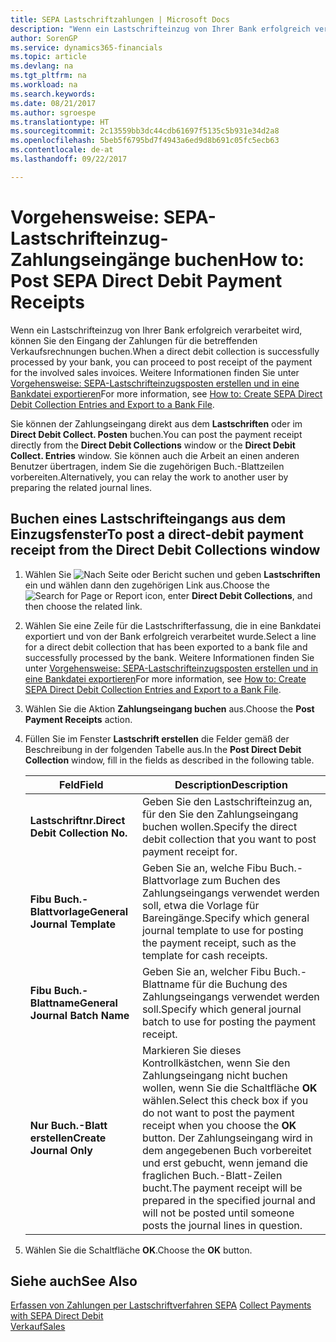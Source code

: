 ```yaml
---
title: SEPA Lastschriftzahlungen | Microsoft Docs
description: "Wenn ein Lastschrifteinzug von Ihrer Bank erfolgreich verarbeitet wird, können Sie den Eingang der Zahlungen für die betreffenden Verkaufsrechnungen buchen."
author: SorenGP
ms.service: dynamics365-financials
ms.topic: article
ms.devlang: na
ms.tgt_pltfrm: na
ms.workload: na
ms.search.keywords: 
ms.date: 08/21/2017
ms.author: sgroespe
ms.translationtype: HT
ms.sourcegitcommit: 2c13559bb3dc44cdb61697f5135c5b931e34d2a8
ms.openlocfilehash: 5beb5f6795bd7f4943a6ed9d8b691c05fc5ecb63
ms.contentlocale: de-at
ms.lasthandoff: 09/22/2017

---
```

# <a name="how-to-post-sepa-direct-debit-payment-receipts"></a><span data-ttu-id="c2a75-103">Vorgehensweise: SEPA-Lastschrifteinzug-Zahlungseingänge buchen</span><span class="sxs-lookup"><span data-stu-id="c2a75-103">How to: Post SEPA Direct Debit Payment Receipts</span></span>
<span data-ttu-id="c2a75-104">Wenn ein Lastschrifteinzug von Ihrer Bank erfolgreich verarbeitet wird, können Sie den Eingang der Zahlungen für die betreffenden Verkaufsrechnungen buchen.</span><span class="sxs-lookup"><span data-stu-id="c2a75-104">When a direct debit collection is successfully processed by your bank, you can proceed to post receipt of the payment for the involved sales invoices.</span></span> <span data-ttu-id="c2a75-105">Weitere Informationen finden Sie unter [Vorgehensweise: SEPA-Lastschrifteinzugsposten erstellen und in eine Bankdatei exportieren](finance-how-create-sepa-direct-debit-collection-entries-export-bank-file.md)</span><span class="sxs-lookup"><span data-stu-id="c2a75-105">For more information, see [How to: Create SEPA Direct Debit Collection Entries and Export to a Bank File](finance-how-create-sepa-direct-debit-collection-entries-export-bank-file.md).</span></span>  

<span data-ttu-id="c2a75-106">Sie können der Zahlungseingang direkt aus dem **Lastschriften** oder im **Direct Debit Collect. Posten** buchen.</span><span class="sxs-lookup"><span data-stu-id="c2a75-106">You can post the payment receipt directly from the **Direct Debit Collections** window or the **Direct Debit Collect. Entries** window.</span></span> <span data-ttu-id="c2a75-107">Sie können auch die Arbeit an einen anderen Benutzer übertragen, indem Sie die zugehörigen Buch.-Blattzeilen vorbereiten.</span><span class="sxs-lookup"><span data-stu-id="c2a75-107">Alternatively, you can relay the work to another user by preparing the related journal lines.</span></span>  

## <a name="to-post-a-direct-debit-payment-receipt-from-the-direct-debit-collections-window"></a><span data-ttu-id="c2a75-108">Buchen eines Lastschrifteingangs aus dem Einzugsfenster</span><span class="sxs-lookup"><span data-stu-id="c2a75-108">To post a direct-debit payment receipt from the Direct Debit Collections window</span></span>  
1. <span data-ttu-id="c2a75-109">Wählen Sie ![Nach Seite oder Bericht suchen](media/ui-search/search_small.png "Nach Seite oder Berichtsymbol suchen") und geben **Lastschriften** ein und wählen dann den zugehörigen Link aus.</span><span class="sxs-lookup"><span data-stu-id="c2a75-109">Choose the ![Search for Page or Report](media/ui-search/search_small.png "Search for Page or Report icon") icon, enter **Direct Debit Collections**, and then choose the related link.</span></span>  
2. <span data-ttu-id="c2a75-110">Wählen Sie eine Zeile für die Lastschrifterfassung, die in eine Bankdatei exportiert und von der Bank erfolgreich verarbeitet wurde.</span><span class="sxs-lookup"><span data-stu-id="c2a75-110">Select a line for a direct debit collection that has been exported to a bank file and successfully processed by the bank.</span></span> <span data-ttu-id="c2a75-111">Weitere Informationen finden Sie unter [Vorgehensweise: SEPA-Lastschrifteinzugsposten erstellen und in eine Bankdatei exportieren](finance-how-create-sepa-direct-debit-collection-entries-export-bank-file.md)</span><span class="sxs-lookup"><span data-stu-id="c2a75-111">For more information, see [How to: Create SEPA Direct Debit Collection Entries and Export to a Bank File](finance-how-create-sepa-direct-debit-collection-entries-export-bank-file.md).</span></span>  
3. <span data-ttu-id="c2a75-112">Wählen Sie die Aktion **Zahlungseingang buchen** aus.</span><span class="sxs-lookup"><span data-stu-id="c2a75-112">Choose the **Post Payment Receipts** action.</span></span>  
4. <span data-ttu-id="c2a75-113">Füllen Sie im Fenster **Lastschrift erstellen** die Felder gemäß der Beschreibung in der folgenden Tabelle aus.</span><span class="sxs-lookup"><span data-stu-id="c2a75-113">In the **Post Direct Debit Collection** window, fill in the fields as described in the following table.</span></span>  

    |<span data-ttu-id="c2a75-114">Feld</span><span class="sxs-lookup"><span data-stu-id="c2a75-114">Field</span></span>|<span data-ttu-id="c2a75-115">Description</span><span class="sxs-lookup"><span data-stu-id="c2a75-115">Description</span></span>|  
    |---------------------------------|---------------------------------------|  
    |<span data-ttu-id="c2a75-116">**Lastschriftnr.**</span><span class="sxs-lookup"><span data-stu-id="c2a75-116">**Direct Debit Collection No.**</span></span>|<span data-ttu-id="c2a75-117">Geben Sie den Lastschrifteinzug an, für den Sie den Zahlungseingang buchen wollen.</span><span class="sxs-lookup"><span data-stu-id="c2a75-117">Specify the direct debit collection that you want to post payment receipt for.</span></span>|  
    |<span data-ttu-id="c2a75-118">**Fibu Buch.-Blattvorlage**</span><span class="sxs-lookup"><span data-stu-id="c2a75-118">**General Journal Template**</span></span>|<span data-ttu-id="c2a75-119">Geben Sie an, welche Fibu Buch.-Blattvorlage zum Buchen des Zahlungseingangs verwendet werden soll, etwa die Vorlage für Bareingänge.</span><span class="sxs-lookup"><span data-stu-id="c2a75-119">Specify which general journal template to use for posting the payment receipt, such as the template for cash receipts.</span></span>|  
    |<span data-ttu-id="c2a75-120">**Fibu Buch.-Blattname**</span><span class="sxs-lookup"><span data-stu-id="c2a75-120">**General Journal Batch Name**</span></span>|<span data-ttu-id="c2a75-121">Geben Sie an, welcher Fibu Buch.-Blattname für die Buchung des Zahlungseingangs verwendet werden soll.</span><span class="sxs-lookup"><span data-stu-id="c2a75-121">Specify which general journal batch to use for posting the payment receipt.</span></span>|  
    |<span data-ttu-id="c2a75-122">**Nur Buch.-Blatt erstellen**</span><span class="sxs-lookup"><span data-stu-id="c2a75-122">**Create Journal Only**</span></span>|<span data-ttu-id="c2a75-123">Markieren Sie dieses Kontrollkästchen, wenn Sie den Zahlungseingang nicht buchen wollen, wenn Sie die Schaltfläche **OK** wählen.</span><span class="sxs-lookup"><span data-stu-id="c2a75-123">Select this check box if you do not want to post the payment receipt when you choose the **OK** button.</span></span> <span data-ttu-id="c2a75-124">Der Zahlungseingang wird in dem angegebenen Buch vorbereitet und erst gebucht, wenn jemand die fraglichen Buch.-Blatt-Zeilen bucht.</span><span class="sxs-lookup"><span data-stu-id="c2a75-124">The payment receipt will be prepared in the specified journal and will not be posted until someone posts the journal lines in question.</span></span>|  

5. <span data-ttu-id="c2a75-125">Wählen Sie die Schaltfläche **OK**.</span><span class="sxs-lookup"><span data-stu-id="c2a75-125">Choose the **OK** button.</span></span>  

## <a name="see-also"></a><span data-ttu-id="c2a75-126">Siehe auch</span><span class="sxs-lookup"><span data-stu-id="c2a75-126">See Also</span></span>  
 <span data-ttu-id="c2a75-127">[Erfassen von Zahlungen per Lastschriftverfahren SEPA](finance-collect-payments-with-sepa-direct-debit.md) </span><span class="sxs-lookup"><span data-stu-id="c2a75-127">[Collect Payments with SEPA Direct Debit](finance-collect-payments-with-sepa-direct-debit.md) </span></span>  
 [<span data-ttu-id="c2a75-128">Verkauf</span><span class="sxs-lookup"><span data-stu-id="c2a75-128">Sales</span></span>](sales-manage-sales.md)

